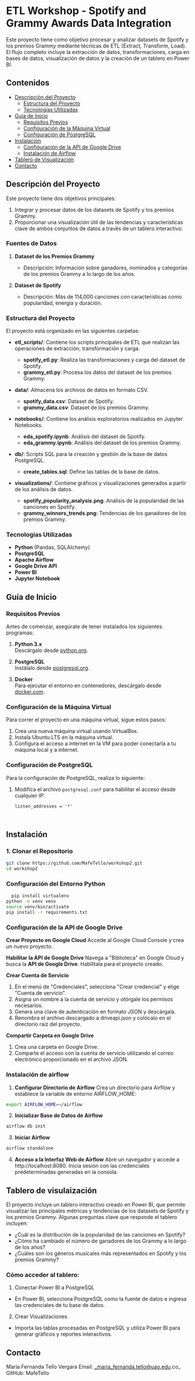# ETL Workshop - Spotify and Grammy Awards Data Integration

Este proyecto tiene como objetivo procesar y analizar datasets de Spotify y los premios Grammy mediante técnicas de ETL (Extract, Transform, Load). El flujo completo incluye la extracción de datos, transformaciones, carga en bases de datos, visualización de datos y la creación de un tablero en Power BI.

## Contenidos
- [Descripción del Proyecto](#descripción-del-proyecto)
  - [Estructura del Proyecto](#estructura-del-proyecto)
  - [Tecnologías Utilizadas](#tecnologías-utilizadas)
- [Guía de Inicio](#guía-de-inicio)
  - [Requisitos Previos](#requisitos-previos)
  - [Configuración de la Máquina Virtual](#configuración-de-la-máquina-virtual)
  - [Configuración de PostgreSQL](#configuración-de-postgresql)
- [Instalación](#instalación)
  - [Configuración de la API de Google Drive](#configuración-de-la-api-de-google-drive)
  - [Instalación de Airflow](#instalación-de-airflow)
- [Tablero de Visualización](#tablero-de-visualización)
- [Contacto](#contacto)

## Descripción del Proyecto

Este proyecto tiene dos objetivos principales:
1. Integrar y procesar datos de los datasets de Spotify y los premios Grammy.
2. Proporcionar una visualización útil de las tendencias y características clave de ambos conjuntos de datos a través de un tablero interactivo.

### Fuentes de Datos
1. **Dataset de los Premios Grammy**  
   - Descripción: Información sobre ganadores, nominados y categorías de los premios Grammy a lo largo de los años.

2. **Dataset de Spotify**  
   - Descripción: Más de 114,000 canciones con características como popularidad, energía y duración.

### Estructura del Proyecto

El proyecto está organizado en las siguientes carpetas:

- **etl_scripts/**: Contiene los scripts principales de ETL que realizan las operaciones de extracción, transformación y carga.
  - **spotify_etl.py**: Realiza las transformaciones y carga del dataset de Spotify.
  - **grammy_etl.py**: Procesa los datos del dataset de los premios Grammy.
  
- **data/**: Almacena los archivos de datos en formato CSV.
  - **spotify_data.csv**: Dataset de Spotify.
  - **grammy_data.csv**: Dataset de los premios Grammy.

- **notebooks/**: Contiene los análisis exploratorios realizados en Jupyter Notebooks.
  - **eda_spotify.ipynb**: Análisis del dataset de Spotify.
  - **eda_grammy.ipynb**: Análisis del dataset de los premios Grammy.

- **db/**: Scripts SQL para la creación y gestión de la base de datos PostgreSQL.
  - **create_tables.sql**: Define las tablas de la base de datos.
  
- **visualizations/**: Contiene gráficos y visualizaciones generados a partir de los análisis de datos.
  - **spotify_popularity_analysis.png**: Análisis de la popularidad de las canciones en Spotify.
  - **grammy_winners_trends.png**: Tendencias de los ganadores de los premios Grammy.

### Tecnologías Utilizadas
- **Python** (Pandas, SQLAlchemy)
- **PostgreSQL**
- **Apache Airflow**
- **Google Drive API**
- **Power BI**
- **Jupyter Notebook**

## Guía de Inicio

### Requisitos Previos
Antes de comenzar, asegúrate de tener instalados los siguientes programas:

1. **Python 3.x**  
   Descárgalo desde [python.org](https://www.python.org/downloads/).

2. **PostgreSQL**  
   Instálalo desde [postgresql.org](https://www.postgresql.org/download/).

3. **Docker**  
   Para ejecutar el entorno en contenedores, descárgalo desde [docker.com](https://www.docker.com/).

### Configuración de la Máquina Virtual

Para correr el proyecto en una máquina virtual, sigue estos pasos:

1. Crea una nueva máquina virtual usando VirtualBox.
2. Instala Ubuntu LTS en la máquina virtual.
3. Configura el acceso a internet en la VM para poder conectarla a tu máquina local y a internet.

### Configuración de PostgreSQL

Para la configuración de PostgreSQL, realiza lo siguiente:

1. Modifica el archivo `postgresql.conf` para habilitar el acceso desde cualquier IP:
   ```plaintext
   listen_addresses = '*'



## Instalación

### 1. Clonar el Repositorio
```bash
git clone https://github.com/MafeTello/workshop2.git
cd workshop2
```

### Configuración del Entorno Python
```bash
  pip install virtualenv
python -m venv venv
source venv/bin/activate
pip install -r requirements.txt

  ```

### Configuración de la API de Google Drive

**Crear Proyecto en Google Cloud**
Accede al Google Cloud Console y crea un nuevo proyecto.

**Habilitar la API de Google Drive**
Navega a "Biblioteca" en Google Cloud y busca la **API de Google Drive**. Habilítala para el proyecto creado.

**Crear Cuenta de Servicio**
1. En el menú de "Credenciales", selecciona "Crear credencial" y elige "Cuenta de servicio".
2. Asigna un nombre a la cuenta de servicio y otórgale los permisos necesarios.
3. Genera una clave de autenticación en formato JSON y descárgala.
4. Renombra el archivo descargado a driveapi.json y colócalo en el directorio raíz del proyecto.

**Compartir Carpeta en Google Drive**
1. Crea una carpeta en Google Drive.
2. Comparte el acceso con la cuenta de servicio utilizando el correo electrónico proporcionado en el archivo JSON.


### Instalación de airflow
1. **Configurar Directorio de Airflow**
Crea un directorio para Airflow y establece la variable de entorno AIRFLOW_HOME:

```bash
export AIRFLOW_HOME=~/airflow
```

2. **Inicializar Base de Datos de Airflow**
```bash
airflow db init
```

3. **Iniciar Airflow**
```bash
airflow standalone
```

4. **Acceso a la Interfaz Web de Airflow**
Abre un navegador y accede a http://localhost:8080. Inicia sesión con las credenciales predeterminadas generadas en la consola.


## Tablero de visulaización

El proyecto incluye un tablero interactivo creado en Power BI, que permite visualizar las principales métricas y tendencias de los datasets de Spotify y los premios Grammy. Algunas preguntas clave que responde el tablero incluyen:

* ¿Cuál es la distribución de la popularidad de las canciones en Spotify?
* ¿Cómo ha cambiado el número de ganadores de los Grammy a lo largo de los años?
* ¿Cuáles son los géneros musicales más representados en Spotify y los premios Grammy?

### Cómo acceder al tablero:
1. Conectar Power BI a PostgreSQL
* En Power BI, selecciona PostgreSQL como la fuente de datos e ingresa las credenciales de tu base de datos.

2. Crear Visualizaciones
* Importa las tablas procesadas en PostgreSQL y utiliza Power BI para generar gráficos y reportes interactivos.

## Contacto
María Fernanda Tello Vergara
Email: _maria_fernanda.tello@uao.edu.co_
GitHub: MafeTello

```bash

```